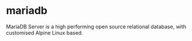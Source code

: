 # mariadb
MariaDB Server is a high performing open source relational database, with customised Alpine Linux based.

